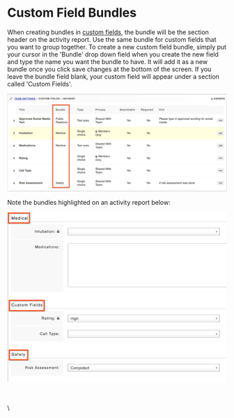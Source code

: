 # Custom Field Bundles

When creating bundles in [custom fields](../custom-fields/), the bundle will be the section header on the activity report. Use the same bundle for custom fields that you want to group together. To create a new custom field bundle, simply put your cursor in the 'Bundle' drop down field when you create the new field and type the name you want the bundle to have. It will add it as a new bundle once you click save changes at the bottom of the screen. If you leave the bundle field blank, your custom field will appear under a section called 'Custom Fields'.

![](<../../.gitbook/assets/custom field bundles.png>)

Note the bundles highlighted on an activity report below:

![](<../../.gitbook/assets/custom field bundles 2 (1).png>)

\
\
\
